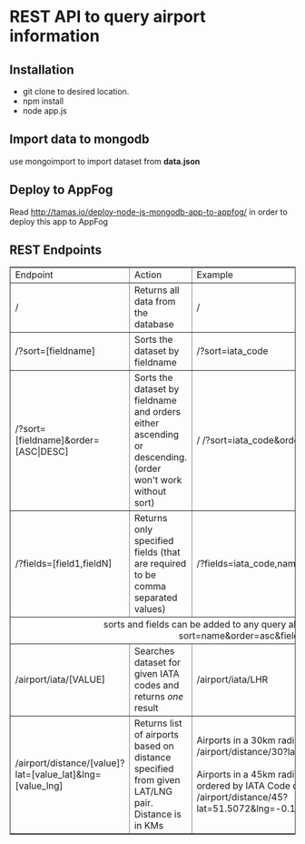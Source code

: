 # REST API to query airport information

## Installation

<ul><li>git clone to desired location.</li>
<li>npm install</li>
<li>node app.js</li>
</ul>

## Import data to mongodb
use mongoimport to import dataset from <b>data.json</b>

## Deploy to AppFog
Read http://tamas.io/deploy-node-js-mongodb-app-to-appfog/ in order to deploy this app to AppFog

## REST Endpoints

<table border="1" cellpadding="5">
<tr><td>Endpoint</td><td>Action</td><td>Example</td></tr>
<tr><td>/</td><td>Returns all data from the database</td><td>/</td></tr>
<tr><td>/?sort=[fieldname]</td><td>Sorts the dataset by fieldname</td><td>/?sort=iata_code</td></tr>
<tr><td>/?sort=[fieldname]&order=[ASC|DESC]</td><td>Sorts the dataset by fieldname and orders either ascending or descending. (order won't work without sort)</td><td>/
/?sort=iata_code&order=desc</td></tr>
<tr><td>/?fields=[field1,fieldN]</td><td>Returns only specified fields (that are required to be comma separated values)</td><td>/?fields=iata_code,name</td></tr>
<tr><td colspan="3" align="center">sorts and fields can be added to any query above and can be combined such as ?sort=name&order=asc&fields=iata_code,name</td></tr>
<tr><td>/airport/iata/[VALUE]</td><td>Searches dataset for given IATA codes and returns <i>one</i> result</td><td>/airport/iata/LHR</td></tr>
<tr><td>/airport/distance/[value]?lat=[value_lat]&lng=[value_lng]</td><td>Returns list of airports based on distance specified from given LAT/LNG pair. Distance is in KMs</td><td>Airports in a 30km radius of Los Angeles:<br>
/airport/distance/30?lat=34.0500&lng=-118.2500<br><br>Airports in a 45km radius of London, showing name and IATA code only, ordered by IATA Code descending:<br>/airport/distance/45?lat=51.5072&lng=-0.1275&fields=name,iata_code&sort=iata_code&order=desc</td></tr>
</table>
